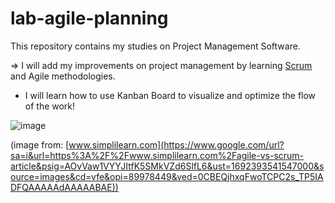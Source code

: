 # lab-agile-planning
This repository contains my studies on Project Management Software.

=> I will add my improvements on project management by learning [Scrum](https://www.scrum.org) and Agile methodologies.

+ I will learn how to use Kanban Board to visualize and optimize the flow of the work!

![image](https://github.com/BuseDenizH/lab-agile-planning/assets/74972902/3900a6e9-92bc-4439-bc28-4c0a8c89be53)

(image from: [www.simplilearn.com](https://www.google.com/url?sa=i&url=https%3A%2F%2Fwww.simplilearn.com%2Fagile-vs-scrum-article&psig=AOvVaw1VYYJItfK5SMkVZd6SlfL6&ust=1692393541547000&source=images&cd=vfe&opi=89978449&ved=0CBEQjhxqFwoTCPC2s_TP5IADFQAAAAAdAAAAABAE))

